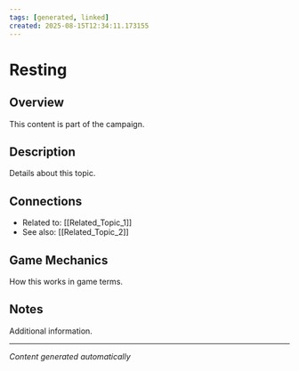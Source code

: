 ```yaml
---
tags: [generated, linked]
created: 2025-08-15T12:34:11.173155
---
```


# Resting

## Overview
This content is part of the campaign.

## Description
Details about this topic.

## Connections
- Related to: [[Related_Topic_1]]
- See also: [[Related_Topic_2]]

## Game Mechanics
How this works in game terms.

## Notes
Additional information.

---
*Content generated automatically*